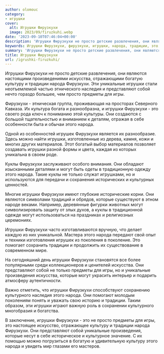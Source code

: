 ```yaml
---
author: olomouc
category:
- игрушки
cover:
  alt: Игрушки Фирузкухи
  image: 2023/09/firuzkuhi.webp
date: '2023-09-10T07:46:04+00:00'
description: 'Игрушки Фирузкухи не просто детские развлечения, они являются настоящими произведениями искусства, отражающими богатую культуру и традиции народа...'
keywords: Игрушки Фирузкухи, фирузкухи, игрушки, народа, традиции, это, могут, просто, искусства, культуру, уникальные, представляют, собой, предметы, игры, куклы
summary: 'Игрушки Фирузкухи не просто детские развлечения, они являются настоящими произведениями искусства, отражающими богатую культуру и традиции народа...'
title: Игрушки Фирузкухи
url: /igrushki-firuzkuhi/
---
```


Игрушки Фирузкухи не просто детские развлечения, они являются настоящими произведениями искусства, отражающими богатую культуру и традиции народа Фирузкухи. Эти уникальные игрушки стали неотъемлемой частью этнического наследия и представляют собой нечто гораздо большее, чем просто предметы для игры.

Фирузкухи \- этническая группа, проживающая на просторах Северного Кавказа. Их культура богата и разнообразна, и игрушки Фирузкухи \- это своего рода ключ к пониманию этой культуры. Они создаются с большой тщательностью и вниманием к деталям, отражая в себе особенности быта и обычаи этого народа.

Одной из особенностей игрушек Фирузкухи является их разнообразие. Здесь можно найти игрушки, изготовленные из дерева, камня, кожи и многих других материалов. Этот богатый выбор материалов позволяет создавать игрушки разной формы и цвета, каждая из которых уникальна в своем роде.

Куклы Фирузкухи заслуживают особого внимания. Они обладают изысканными деталями и могут быть одеты в традиционную одежду этого народа. Такие куклы не только служат игрушками, но и используются для передачи и сохранения исторических и культурных ценностей.

Многие игрушки Фирузкухи имеют глубокие исторические корни. Они являются символами традиций и обрядов, которые существуют в этном народе веками. Например, деревянные фигурки животных могут символизировать защиту от злых духов, а куклы в традиционной одежде могут использоваться на праздниках и религиозных церемониях.

Игрушки Фирузкухи часто изготавливаются вручную, что делает каждую из них уникальной. Мастера этого народа передают свой опыт и техники изготовления игрушек из поколения в поколение. Это помогает сохранить традиции и продолжить их существование в современном мире.

На сегодняшний день игрушки Фирузкухи становятся все более популярными среди коллекционеров и ценителей искусства. Они представляют собой не только предметы для игры, но и уникальные произведения искусства, которые могут украсить интерьер и подарить атмосферу аутентичности.

Важно отметить, что игрушки Фирузкухи способствуют сохранению культурного наследия этого народа. Они помогают молодым поколениям понять и уважать свою историю и традиции. Таким образом, эти игрушки играют важную роль в сохранении культурного многобразия и богатства.

В заключение, игрушки Фирузкухи \- это не просто предметы для игры, это настоящее искусство, отражающее культуру и традиции народа Фирузкухи. Они представляют собой уникальные произведения, которые несут в себе историческое и культурное значение. С их помощью можно погрузиться в богатую и удивительную культуру этого народа и увидеть мир глазами его мастеров.